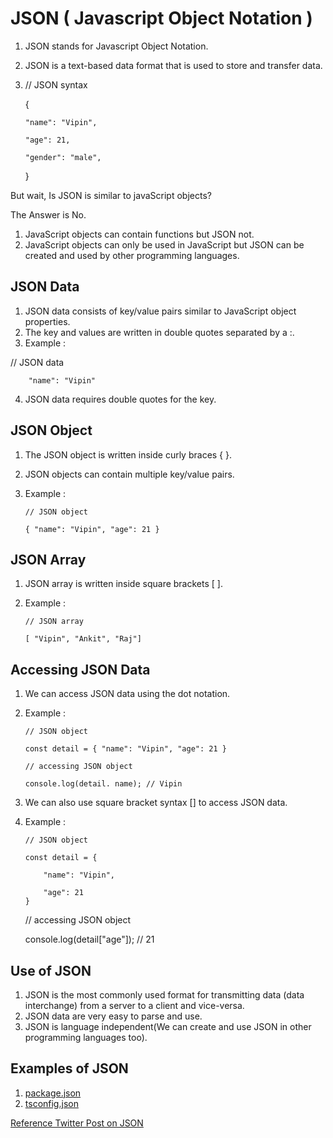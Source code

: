 # JSON ( Javascript Object Notation )

1.  JSON stands for Javascript Object Notation.
2.  JSON is a text-based data format that is used to store and transfer data.
3.  // JSON syntax

    {

        "name": "Vipin",

        "age": 21,

        "gender": "male",

    }

But wait, Is JSON is similar to javaScript objects?

The Answer is No.

1. JavaScript objects can contain functions but JSON not.
2. JavaScript objects can only be used in JavaScript but JSON can be created and used by other programming languages.

## JSON Data

1. JSON data consists of key/value pairs similar to JavaScript object properties.
2. The key and values are written in double quotes separated by a :.
3. Example :

// JSON data

        "name": "Vipin"

4. JSON data requires double quotes for the key.

## JSON Object

1.  The JSON object is written inside curly braces { }.
2.  JSON objects can contain multiple key/value pairs.
3.  Example :

        // JSON object

        { "name": "Vipin", "age": 21 }

## JSON Array

1.  JSON array is written inside square brackets [ ].
2.  Example :

        // JSON array

        [ "Vipin", "Ankit", "Raj"]

## Accessing JSON Data

1.  We can access JSON data using the dot notation.
2.  Example :

        // JSON object

        const detail = { "name": "Vipin", "age": 21 }

        // accessing JSON object

        console.log(detail. name); // Vipin

3.  We can also use square bracket syntax [] to access JSON data.
4.  Example :

        // JSON object

        const detail = {

            "name": "Vipin",

            "age": 21
        }

    // accessing JSON object

    console.log(detail["age"]); // 21

## Use of JSON

1. JSON is the most commonly used format for transmitting data (data interchange) from a server to a client and vice-versa.
2. JSON data are very easy to parse and use.
3. JSON is language independent(We can create and use JSON in other programming languages too).

## Examples of JSON

1. [package.json](https://docs.npmjs.com/cli/v9/configuring-npm/package-json)
2. [tsconfig.json](https://www.typescriptlang.org/docs/handbook/tsconfig-json.html)

[Reference Twitter Post on JSON](https://twitter.com/personalvipin/status/1595314084118790144)
